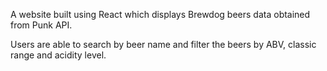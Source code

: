 A website built using React which displays Brewdog beers data obtained from Punk API. 

Users are able to search by beer name and filter the beers by ABV, classic range and acidity level.
